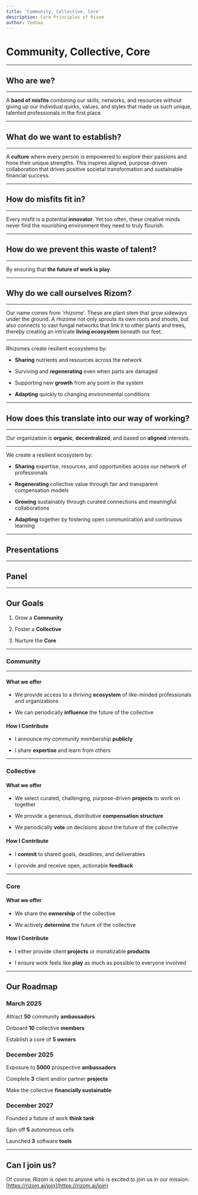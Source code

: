 ```yaml
---
title: 'Community, Collective, Core'
description: Core Principles of Rizom
author: Yeehaa
---
```

# Community, Collective, Core

---


## Who are we?

---


A **band of misfits** combining our skills, networks, and resources without giving up our individual quirks, values, and styles that made us such unique, talented professionals in the first place.

---

## What do we want to establish?

---


A **culture** where every person is empowered to explore their passions and hone their unique strengths. This inspires aligned, purpose-driven collaboration that drives positive societal transformation and sustainable financial success. 

---

## How do misfits fit in?

---

Every misfit is a potential **innovator**. Yet too often, these creative minds never find the nourishing environment they need to truly flourish. 

---

## How do we prevent this waste of talent?

---

By ensuring that **the future of work is play**.

---

## Why do we call ourselves Rizom?

---

Our name comes from 'rhizome'. These are plant stem that grow sideways under the ground. A rhizome not only sprouts its own roots and shoots, but also connects to vast fungal networks that link it to other plants and trees, thereby creating an intricate **living ecosystem** beneath our feet.

---

Rhizomes create resilient ecosystems by:

+ **Sharing** nutrients and resources across the network

+ Surviving and **regenerating** even when parts are damaged

+ Supporting new **growth** from any point in the system

+ **Adapting** quickly to changing environmental conditions

---

## How does this translate into our way of working?

---


Our organization is **organic**, **decentralized**, and based on **aligned** interests.

---

We create a resilient ecosystem by:

+ **Sharing** expertise, resources, and opportunities across our network of professionals

+ **Regenerating** collective value through fair and transparent compensation models

+ **Growing** sustainably through curated connections and meaningful collaborations

+ **Adapting** together by fostering open communication and continuous learning

---

## Presentations

---

## Panel

---

## Our Goals


1. Grow a **Community**

2. Foster a **Collective**

3. Nurture the **Core**

---

### Community

---

#### What we offer

+ We provide access to a thriving **ecosystem** of like-minded professionals and organizations

+ We can periodically **influence** the future of the collective


#### How I Contribute

+ I announce my community membership **publicly**

+ I share **expertise** and learn from others

---

### Collective


#### What we offer

+ We select curated, challenging, purpose-driven **projects** to work on together

+ We provide a generous, distributive **compensation structure**

+ We periodically **vote** on decisions about the future of the collective


#### How I Contribute

+ I **commit** to shared goals, deadlines, and deliverables

+ I provide and receive open, actionable **feedback**

---

### Core


#### What we offer

+ We share the **ownership** of the collective

+ We actively **determine**  the future of the collective

#### How I Contribute

+ I either provide client **projects** or monatizable **products** 

+ I ensure work feels like **play** as much as possible to everyone involved

---

## Our Roadmap


### March 2025

Attract **50** community **ambassadors**

Onboard **10** collective **members**

Establish a core of **5 owners**


### December 2025

Exposure to **5000** prospective **ambassadors**

Complete **3** client and/or partner **projects**

Make the collective **financially sustainable**


### December 2027

Founded a future of work **think tank** 

Spin off **5** autonomous cells

Launched **3** software **tools**

---

## Can I join us?

Of course, Rizom is open to anyone who is excited to join us in our mission: [https://rizom.ai/join](https://rizom.ai/join)
